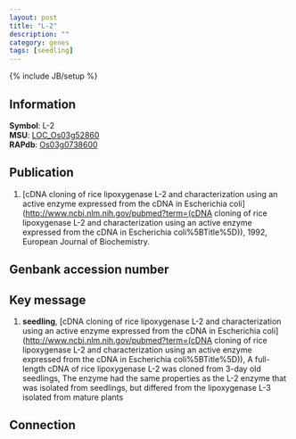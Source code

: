 ```yaml
---
layout: post
title: "L-2"
description: ""
category: genes
tags: [seedling]
---
```

{% include JB/setup %}

## Information
__Symbol__: L-2  
__MSU__: [LOC_Os03g52860](http://rice.plantbiology.msu.edu/cgi-bin/ORF_infopage.cgi?orf=LOC_Os03g52860)  
__RAPdb__: [Os03g0738600](http://rapdb.dna.affrc.go.jp/viewer/gbrowse_details/irgsp1?name=Os03g0738600)  

## Publication
1. [cDNA cloning of rice lipoxygenase L-2 and characterization using an active enzyme expressed from the cDNA in Escherichia coli](http://www.ncbi.nlm.nih.gov/pubmed?term=(cDNA cloning of rice lipoxygenase L-2 and characterization using an active enzyme expressed from the cDNA in Escherichia coli%5BTitle%5D)), 1992, European Journal of Biochemistry.

## Genbank accession number

## Key message
1. __seedling__, [cDNA cloning of rice lipoxygenase L-2 and characterization using an active enzyme expressed from the cDNA in Escherichia coli](http://www.ncbi.nlm.nih.gov/pubmed?term=(cDNA cloning of rice lipoxygenase L-2 and characterization using an active enzyme expressed from the cDNA in Escherichia coli%5BTitle%5D)), A full-length cDNA of rice lipoxygenase L-2 was cloned from 3-day old seedlings, The enzyme had the same properties as the L-2 enzyme that was isolated from seedlings, but differed from the lipoxygenase L-3 isolated from mature plants

## Connection


